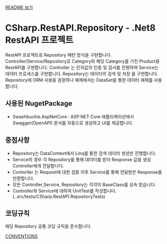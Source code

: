 [README 보기](../README.md)

# CSharp.RestAPI.Repository - .Net8 RestAPI 프로젝트
RestAPI 프로젝트로 Repository 패턴 방식을 구현합니다. 
Controller/Service/Repository로  Category와 해당 Category를 가진 Product용 RestAPI를 구현합니다. 
Controller 는 인자값의 인증 및 검사를 진행하며 Service는 데이터 프로세스를 구현합니다.
Repository는 데이터의 검색 및 저장 을 구현합니다.
Repository에 ORM 사용을 권장하나 예제에서는 DataSet을 통한 데이터 예제를 사용합니다. 

## 사용된 NugetPackage
- Swashbuckle.AspNetCore : ASP.NET Core 애플리케이션에서 Swagger(OpenAPI) 문서를 자동으로 생성하고 UI를 제공합니다.

## 중점사항
- Repository는 DataContext에서 Linq를 통한 검색 데이터 생성만 진행합니다. 
- Service의 경우 각 Repository를 통해 데이터를 받아 Response 값을 생성 Controller에게 전달합니다. 
- Contorller 는 Request에 대한 검증 이후 Service를 통해 전달받은 Response를 반환합니다. 
- 모든 Controller,Service, Repository는 각각의 BaseClass를 상속 받습니다. 
- Controller와 Service에 대하여 UnitTest를 작성합니다.(..src/tests/CSharp.RestAPI.RepositoryTests)


## 코딩규칙
해당 Repository 공통 코딩 규칙을 준수합니다.

[CONVENTIONS](CONVENTIONS.md)
